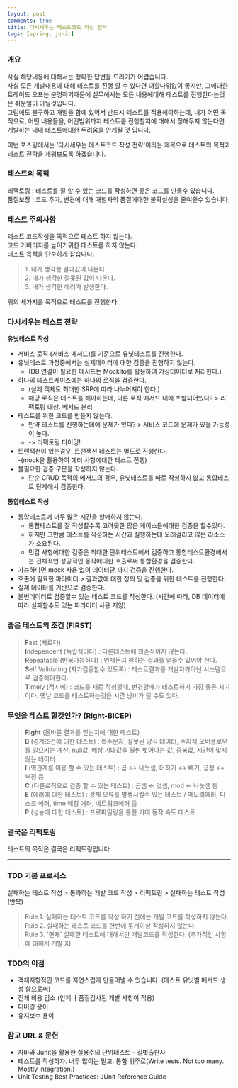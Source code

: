 ```yaml
---
layout: post
comments: true
title: 다시세우는 테스트코드 작성 전략
tags: [spring, junit]
---
```


### 개요  
사실 해당내용에 대해서는 정확한 답변을 드리기가 어렵습니다.  
사실 모든 개발내용에 대해 테스트를 진행 할 수 있다면 더할나위없이 좋지만, 그에대한 트레이드 오프는 분명하기때문에 실무에서는 모든 내용에대해 테스트를 진행한다는것은 쉬운일이 아닐것입니다.  
그럼에도 불구하고 개발을 함에 있어서 반드시 테스트를 적용해야하는데, 내가 어떤 목적으로, 어떤 내용들을, 어떤범위까지 테스트를 진행할지에 대해서 정해두지 않는다면 개발하는 내내 테스트에대한 두려움을 안게될 것 입니다.   
   
이번 포스팅에서는 '다시세우는 테스트코드 작성 전략'이라는 제목으로 테스트의 목적과 테스트 전략을 세워보도록 하겠습니다.  

### 테스트의 목적  
리팩토링 : 테스트를 잘 할 수 있는 코드를 작성하면 좋은 코드를 만들수 있습니다.  
품질보장 : 코드 추가, 변경에 대해 개발자의 품질에대한 불확실성을 줄여줄수 있습니다.    
  
### 테스트 주의사항   
테스트 코드작성을 목적으로 테스트 하지 않는다.  
코드 커버리지를 높이기위한 테스트를 하지 않는다.  
테스트 목적을 단순하게 잡습니다.  

> 1\. 내가 생각한 결과값이 나온다.  
> 2\. 내가 생각한 잘못된 값이 나온다.  
> 3\. 내가 생각한 에러가 발생한다.  

위의 세가지를 목적으로 테스트를 진행한다.  

### 다시세우는 테스트 전략  

**유닛테스트 작성**
- 서비스 로직 (서비스 메서드)를 기준으로 유닛테스트를 진행한다.  
- 유닛테스트 과정중에서는 실제데이터에 대한 검증을 진행하지 않는다.  
  - (DB 연결이 필요한 메서드는 Mockito를 활용하여 가상데이터로 처리한다.)  
- 하나의 테스트케이스에는 하나의 로직을 검증한다. 
  - (실제 객체도 최대한 SRP에 따라 나누어져야 한다.)  
  - 해당 로직은 테스트를 해야하는데, 다른 로직 매서드 내에 포함되어있다? > 리팩토링 대상. 메서드 분리  
- 테스트를 위한 코드를 만들지 않는다. 
  - 만약 테스트를 진행하는데에 문제가 있다? > 서비스 코드에 문제가 있을 가능성이 높다. 
  - -> 리팩토링 타이밍!  
- 트랜잭션이 있는경우, 트랜잭션 테스트는 별도로 진행한다.  
  -(mock을 활용하여 에러 사항에대한 테스트 진행)  
- 불필요한 검증 구문을 작성하지 않는다.  
  * 단순 CRUD 목적의 메서드의 경우, 유닛테스트를 따로 작성하지 않고 통합테스트 단계에서 검증한다.  

**통합테스트 작성**
- 통합테스트에 너무 많은 시간을 할애하지 않는다.  
  - 통합테스트를 잘 작성할수록 고려못한 많은 케이스들에대한 검증을 할수있다. 
  - 하지만 그만큼 테스트를 작성하는 시간과 실행하는데 오래걸리고 많은 리소스가 소요된다.  
  - 민감 사항에대한 검증은 최대한 단위테스트에서 검증하고 통합테스트환경에서는 전체적인 성공적인 동작에대한 호출로써 통합환경을 검증한다.  
- 가능하다면 mock 사용 없이 데이터단 까지 검증을 진행한다.  
- 호출에 필요한 파라미터 > 결과값에 대한 정의 및 검증을 위한 테스트를 진행한다.  
- 실제 데이터를 기반으로 검증한다.  
- 불변데이터로 검증할수 있는 테스트 코드를 작성한다. (시간에 따라, DB 데이터에 따라 실패할수도 있는 파라미터 사용 지양)    

### 좋은 테스트의 조건 (FIRST)   
> **F**ast (빠르다)  
> **I**ndependent (독립적이다) : 다른테스트에 의존적이지 않는다.  
> **R**epeatable (반복가능하다) : 언제든지 원하는 결과를 얻을수 있어야 한다.  
> **S**elf Validating (자가검증할수 있도록) : 테스트결과를 개발자가아닌 시스템으로 검증해야한다.   
> **T**imely (적시에) : 코드를 새로 작성할때, 변경할때가 테스트하기 가장 좋은 시기이다. 옛날 코드를 테스트하는것은 시간 낭비가 될 수도 있다.  

### 무엇을 테스트 할것인가? (Right-BICEP)  
> **Right** (올바른 결과를 얻는지에 대한 테스트)  
> **B** (경계조건에 대한 테스트) : 특수문자, 잘못된 양식 데이터, 수치적 오버플로우를 일으키는 계산, null값, 예상 기대값을 훨씬 벗어나는 값, 중복값, 시간이 맞지않는 데이터  
> **I** (역관계를 이용 할 수 있는 테스트) : 곱 ↔ 나눗셈, 더하기 ↔ 빼기, 긍정 ↔ 부정 등  
> **C** (다른로직으로 검증 할 수 있는 테스트) : 곱셈 ← 덧셈, mod ← 나눗셈 등  
> **E** (에러에 대한 테스트) : 강제 오류를 발생시킬수 있는 테스트 / 메모리에러, 디스크 에러, time 매칭 에러, 네트워크에러 등  
> **P** (성능에 대한 테스트) : 프로파일링을 통한 기대 동작 속도 테스트  


### 결국은 리팩토링
테스트의 목적은 결국은 리팩토링입니다.  

------

### TDD 기본 프로세스
실패하는 테스트 작성 > 통과하는 개발 코드 작성 > 리팩토링 > 실패하는 테스트 작성 (반복)   

> Rule 1. 실패하는 테스트 코드를 작성 하기 전에는 개발 코드를 작성하지 않는다.  
> Rule 2. 실패하는 테스트 코드를 한번에 두개이상 작성하지 않는다.  
> Rule 3. '현재' 실패한 테스트에 대해서만 개발코드를 작성한다. (추가적인 사항에 대해서 개발 X)  

### TDD의 이점
- 객체지향적인 코드를 자연스럽게 만들어낼 수 있습니다. (테스트 유닛별 메서드 생성 함으로써)  
- 전체 비용 감소 (언제나 품질검사된 개발 사항이 적용)  
- 디버깅 용이  
- 유지보수 용이  


### 참고 URL & 문헌
- 자바와 Junit을 활용한 실용주의 단위테스트 - 길벗출판사  
- 테스트를 작성하자. 너무 많이는 말고. 통합 위주로(Write tests. Not too many. Mostly integration.)  
- Unit Testing Best Practices: JUnit Reference Guide  